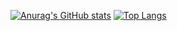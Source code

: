 [![Anurag's GitHub stats](https://github-readme-stats.vercel.app/api?username=Okarin-K)](https://github.com/anuraghazra/github-readme-stats)
[![Top Langs](https://github-readme-stats.vercel.app/api/top-langs/?username=Okarin-K&layout=compact)](https://github.com/anuraghazra/github-readme-stats)
